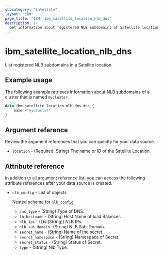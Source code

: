 ```yaml
---
subcategory: "Satellite"
layout: "ibm"
page_title: "IBM: ibm_satellite_location_nlb_dns"
description: |-
  Get information about registered NLB subdomains of Satellite location.
---
```


# ibm_satellite_location_nlb_dns
List registered NLB subdomains in a Satellite location.


## Example usage
The following example retrieves information about NLB subdomains of a cluster that is named `mycluster`. 

```terraform
data ibm_satellite_location_nlb_dns dns {
    name ="mycluster"
}
```

## Argument reference
Review the argument references that you can specify for your data source. 

- `location` - (Required, String) The name or ID of the Satellite Location.

## Attribute reference
In addition to all argument reference list, you can access the following attribute references after your data source is created. 

- `nlb_config` - List of objects 

  Nested scheme for `nlb_config`:
  - `dns_type` -  (String) Type of DNS.
  - `lb_hostname` - (String) Host Name of load Balancer.
  - `nlb_ips` - (List(String)) NLB IPs.
  - `nlb_sub_domain`- (String) NLB Sub-Domain.
  - `secret_name` - (String) Name of the secret.
  - `secret_namespace` - (String) Namespace of Secret.
  - `secret_status` - (String) Status of Secret.
  - `type` -  (String)  Nlb Type.
